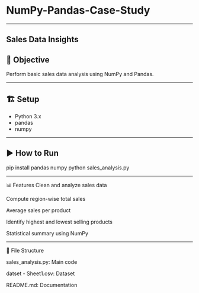# NumPy-Pandas-Case-Study
---
## Sales Data Insights

## 📌 Objective
Perform basic sales data analysis using NumPy and Pandas.

---

## 🏗️ Setup
- Python 3.x
- pandas
- numpy

---

## ▶️ How to Run
pip install pandas numpy
python sales_analysis.py

---

📊 Features
Clean and analyze sales data

Compute region-wise total sales

Average sales per product

Identify highest and lowest selling products

Statistical summary using NumPy

---

📁 File Structure

sales_analysis.py: Main code

datset - Sheet1.csv: Dataset

README.md: Documentation

